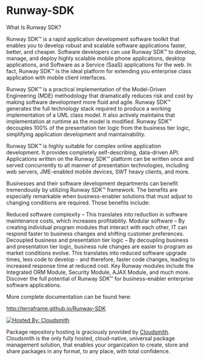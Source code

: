 Runway-SDK
==========

What Is Runway SDK?

Runway SDK™ is a rapid application development software toolkit that enables you to develop robust and scalable software applications faster, better, and cheaper. Software developers can use Runway SDK™ to develop, manage, and deploy highly scalable mobile phone applications, desktop applications, and Software as a Service (SaaS) applications for the web. In fact, Runway SDK™ is the ideal platform for extending you enterprise class application with mobile client interfaces.

Runway SDK™ is a practical implementation of the Model-Driven Engineering (MDE) methodology that dramatically reduces risk and cost by making software development more fluid and agile. Runway SDK™ generates the full technology stack required to produce a working implementation of a UML class model. It also actively maintains that implementation at runtime as the model is modified. Runway SDK™ decouples 100% of the presentation tier logic from the business tier logic, simplifying application development and maintainability.

Runway SDK™ is highly suitable for complex online application development. It provides completely self-describing, data-driven API. Applications written on the Runway SDK™ platform can be written once and served concurrently to all manner of presentation technologies, including web servers, JME-enabled mobile devices, SWT heavy clients, and more.

Businesses and their software development departments can benefit tremendously by utilizing Runway SDK™ framework. The benefits are especially remarkable when business-enabler solutions that must adjust to changing conditions are required. Those benefits include:

Reduced software complexity – This translates into reduction in software maintenance costs, which increases profitability.
Modular software – By creating individual program modules that interact with each other, IT can respond faster to business changes and shifting customer preferences.
Decoupled business and presentation tier logic – By decoupling business and presentation tier logic, business rule changes are easier to program as market conditions evolve. This translates into reduced software upgrade times, less code to develop - and therefore, faster code changes, leading to increased response time at reduced cost.
Key Runway modules include the Integrated ORM Module, Security Module, AJAX Module, and much more. Discover the full potential of Runway SDK™ for business-enabler enterprise software applications.



More complete documentation can be found here:

http://terraframe.github.io/Runway-SDK


[![Hosted By: Cloudsmith](https://img.shields.io/badge/OSS%20hosting%20by-cloudsmith-blue?logo=cloudsmith&style=for-the-badge)](https://cloudsmith.com)

Package repository hosting is graciously provided by  [Cloudsmith](https://cloudsmith.com).
Cloudsmith is the only fully hosted, cloud-native, universal package management solution, that
enables your organization to create, store and share packages in any format, to any place, with total
confidence.
